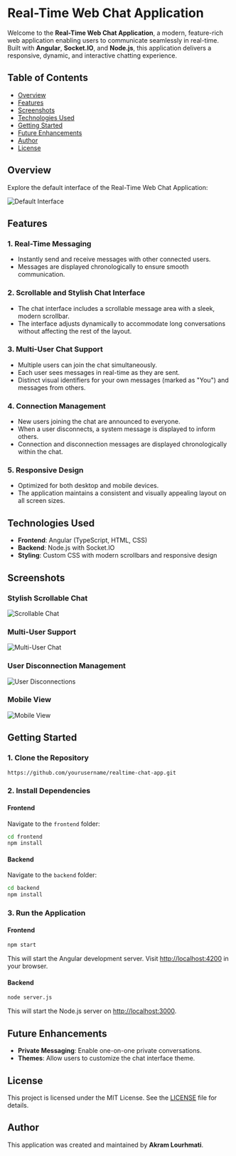 # Real-Time Web Chat Application

Welcome to the **Real-Time Web Chat Application**, a modern, feature-rich web application enabling users to communicate seamlessly in real-time. Built with **Angular**, **Socket.IO**, and **Node.js**, this application delivers a responsive, dynamic, and interactive chatting experience.

## **Table of Contents**

- [Overview](#overview)
- [Features](#features)
- [Screenshots](#screenshots)
- [Technologies Used](#technologies-used)
- [Getting Started](#getting-started)
- [Future Enhancements](#future-enhancements)
- [Author](#author)
- [License](#license)


## **Overview**

Explore the default interface of the Real-Time Web Chat Application:

![Default Interface](screenshot/default.PNG)


## **Features**

### **1. Real-Time Messaging**
- Instantly send and receive messages with other connected users.
- Messages are displayed chronologically to ensure smooth communication.

### **2. Scrollable and Stylish Chat Interface**
- The chat interface includes a scrollable message area with a sleek, modern scrollbar.
- The interface adjusts dynamically to accommodate long conversations without affecting the rest of the layout.

### **3. Multi-User Chat Support**
- Multiple users can join the chat simultaneously.
- Each user sees messages in real-time as they are sent.
- Distinct visual identifiers for your own messages (marked as "You") and messages from others.

### **4. Connection Management**
- New users joining the chat are announced to everyone.
- When a user disconnects, a system message is displayed to inform others.
- Connection and disconnection messages are displayed chronologically within the chat.

### **5. Responsive Design**
- Optimized for both desktop and mobile devices.
- The application maintains a consistent and visually appealing layout on all screen sizes.

## **Technologies Used**

- **Frontend**: Angular (TypeScript, HTML, CSS)
- **Backend**: Node.js with Socket.IO
- **Styling**: Custom CSS with modern scrollbars and responsive design

## **Screenshots**

### **Stylish Scrollable Chat**
![Scrollable Chat](screenshot/exemple1.PNG)

### **Multi-User Support**
![Multi-User Chat](screenshot/exemple2.PNG)

### **User Disconnection Management**
![User Disconnections](screenshot/exemple3.PNG)

### **Mobile View**
![Mobile View](screenshot/exemple4.PNG)

## **Getting Started**

### **1. Clone the Repository**
```bash
https://github.com/yourusername/realtime-chat-app.git
```

### **2. Install Dependencies**
#### **Frontend**
Navigate to the `frontend` folder:
```bash
cd frontend
npm install
```

#### **Backend**
Navigate to the `backend` folder:
```bash
cd backend
npm install
```

### **3. Run the Application**
#### **Frontend**
```bash
npm start
```
This will start the Angular development server. Visit [http://localhost:4200](http://localhost:4200) in your browser.

#### **Backend**
```bash
node server.js
```
This will start the Node.js server on [http://localhost:3000](http://localhost:3000).


## **Future Enhancements**
- **Private Messaging**: Enable one-on-one private conversations.
- **Themes**: Allow users to customize the chat interface theme.

## **License**
This project is licensed under the MIT License. See the [LICENSE](LICENSE) file for details.

## **Author**
This application was created and maintained by **Akram Lourhmati**.



